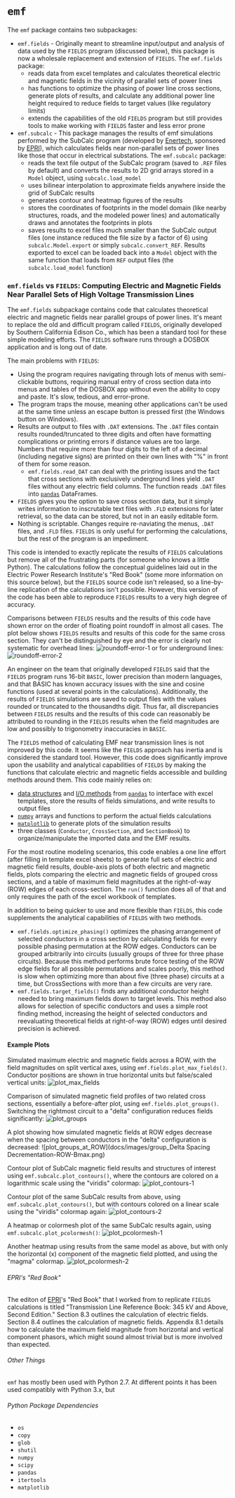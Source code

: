 # `emf`

The `emf` package contains two subpackages:
* `emf.fields` - Originally meant to streamline input/output and analysis of data used by the `FIELDS` program (discussed below), this package is now a wholesale replacement and extension of `FIELDS`. The `emf.fields` package:
  * reads data from excel templates and calculates theoretical electric and magnetic fields in the vicinity of parallel sets of power lines
  * has functions to optimize the phasing of power line cross sections, generate plots of results, and calculate any additional power line height required to reduce fields to target values (like regulatory limits)
  * extends the capabilities of the old `FIELDS` program but still provides tools to make working with `FIELDS` faster and less error prone
* `emf.subcalc` - This package manages the results of emf simulations performed by the SubCalc program (developed by [Enertech](http://www.enertech.net/html/emfw.html), sponsored by [EPRI](http://www.epri.com)), which calculates fields near non-parallel sets of power lines like those that occur in electrical substations. The `emf.subcalc` package:
  * reads the text file output of the SubCalc program (saved to `.REF` files by default) and converts the results to 2D grid arrays stored in a `Model` object, using `subcalc.load_model`
  * uses bilinear interpolation to approximate fields anywhere inside the grid of SubCalc results
  * generates contour and heatmap figures of the results
  * stores the coordinates of footprints in the model domain (like nearby structures, roads, and the modeled power lines) and automatically draws and annotates the footprints in plots
  * saves results to excel files much smaller than the SubCalc output files (one instance reduced the file size by a factor of 6) using `subcalc.Model.export` or simply `subcalc.convert_REF`. Results exported to excel can be loaded back into a `Model` object with the same function that loads from `REF` output files (the `subcalc.load_model` function)

### `emf.fields` vs ``FIELDS``: Computing Electric and Magnetic Fields Near Parallel Sets of High Voltage Transmission Lines

The `emf.fields` subpackage contains code that calculates theoretical electric and magnetic fields near parallel groups of power lines. It's meant to replace the old and difficult program called `FIELDS`, originally developed by Southern California Edison Co., which has been a standard tool for these simple modeling efforts. The `FIELDS` software runs through a DOSBOX application and is long out of date.

The main problems with `FIELDS`:
* Using the program requires navigating through lots of menus with semi-clickable buttons, requiring manual entry of cross section data into menus and tables of the DOSBOX app without even the ability to copy and paste. It's slow, tedious, and error-prone.
* The program traps the mouse, meaning other applications can't be used at the same time unless an escape button is pressed first (the Windows button on Windows).
* Results are output to files with `.DAT` extensions. The `.DAT` files contain results rounded/truncated to three digits and often have formatting complications or printing errors if distance values are too large. Numbers that require more than four digits to the left of a decimal (including negative signs) are printed on their own lines with "%" in front of them for some reason.
  * `emf.fields.read_DAT` can deal with the printing issues and the fact that cross sections with exclusively underground lines yield `.DAT` files without any electric field columns. The function reads `.DAT` files into [`pandas`](http://pandas.pydata.org/pandas-docs/stable/index.html) DataFrames.
* `FIELDS` gives you the option to save cross section data, but it simply writes information to inscrutable text files with `.FLD` extensions for later retrieval, so the data can be stored, but not in an easily editable form.
* Nothing is scriptable. Changes require re-naviating the menus, `.DAT` files, and `.FLD` files.
`FIELDS` is only useful for performing the calculations, but the rest of the program is an impediment.

This code is intended to exactly replicate the results of `FIELDS` calculations but remove all of the frustrating parts (for someone who knows a little Python). The calculations follow the conceptual guidelines laid out in the Electric Power Research Institute's "Red Book" (some more information on this source below), but the `FIELDS` source code isn't released, so a line-by-line replication of the calculations isn't possible. However, this version of the code has been able to reproduce `FIELDS` results to a very high degree of accuracy.

Comparisons between `FIELDS` results and the results of this code have shown error on the order of floating point roundoff in almost all cases. The plot below shows `FIELDS` results and results of this code for the same cross section. They can't be distinguished by eye and the error is clearly not systematic for overhead lines:
![roundoff-error-1](docs/images/raise1-DAT_comparison_Bmax.png)
or for underground lines:
![roundoff-error-2](docs/images/und_only-DAT_comparison_Bmax.png)

An engineer on the team that originally developed `FIELDS` said that the `FIELDS` program runs 16-bit `BASIC`, lower precision than modern languages, and that BASIC has known accuracy issues with the sine and cosine functions (used at several points in the calculations). Additionally, the results of `FIELDS` simulations are saved to output files with the values rounded or truncated to the thousandths digit. Thus far, all discrepancies between `FIELDS` results and the results of this code can reasonably be attributed to rounding in the `FIELDS` results when the field magnitudes are low and possibly to trigonometry inaccuracies in `BASIC`.

The `FIELDS` method of calculating EMF near transmission lines is not improved by this code. It seems like the `FIELDS` approach has inertia and is considered the standard tool. However, this code does significantly improve upon the usability and analytical capabilities of `FIELDS` by making the functions that calculate electric and magnetic fields accessible and building methods around them. This code mainly relies on:
* [data structures](http://pandas.pydata.org/pandas-docs/stable/dsintro.html#dataframe) and [I/O methods](http://pandas.pydata.org/pandas-docs/stable/io.html) from [`pandas`](http://pandas.pydata.org/pandas-docs/stable/index.html) to interface with excel templates, store the results of fields simulations, and write results to output files
* [`numpy`](http://www.numpy.org/) arrays and functions to perform the actual fields calculations
* [`matplotlib`](http://matplotlib.org/) to generate plots of the simulation results
* three classes (`Conductor`, `CrossSection`, and `SectionBook`) to organize/manipulate the imported data and the EMF results.

For the most routine modeling scenarios, this code enables a one line effort (after filling in template excel sheets) to generate full sets of electric and magnetic field results, double-axis plots of both electric and magnetic fields, plots comparing the electric and magnetic fields of grouped cross sections, and a table of maximum field magnitudes at the right-of-way (ROW) edges of each cross-section. The `run()` function does all of that and only requires the path of the excel workbook of templates.

In addition to being quicker to use and more flexible than `FIELDS`, this code supplements the analytical capabilities of `FIELDS` with two methods.
* `emf.fields.optimize_phasing()` optimizes the phasing arrangement of selected conductors in a cross section by calculating fields for every possible phasing permutation at the ROW edges. Conductors can be grouped arbitrarily into circuits (usually groups of three for three phase circuits). Because this method performs brute force testing of the ROW edge fields for all possible permutations and scales poorly, this method is slow when optimizing more than about five (three phase) circuits at a time, but CrossSections with more than a few circuits are very rare.
* `emf.fields.target_fields()` finds any additional conductor height needed to bring maximum fields down to target levels. This method also allows for selection of specific conductors and uses a simple root finding method, increasing the height of selected conductors and reevaluating theoretical fields at right-of-way (ROW) edges until desired precision is achieved.

#### Example Plots

Simulated maximum electric and magnetic fields across a ROW, with the field magnitudes on split vertical axes, using `emf.fields.plot_max_fields()`. Conductor positions are shown in true horizontal units but false/scaled vertical units:
![plot_max_fields](docs/images/HL_P.png)

Comparison of simulated magnetic field profiles of two related cross sections, essentially a before-after plot, using `emf.fields.plot_groups()`. Switching the rightmost circuit to a "delta" configuration reduces fields significantly:
![plot_groups](docs/images/group_hl-Bmax.png)

A plot showing how simulated magnetic fields at ROW edges decrease when the
spacing between conductors in the "delta" configuration is decreased:
![plot_groups_at_ROW](docs/images/group_Delta Spacing Decrementation-ROW-Bmax.png)

Contour plot of SubCalc magnetic field results and structures of interest using `emf.subcalc.plot_contours()`, where the contours are colored on a logarithmic scale using the "viridis" colormap:
![plot_contours-1](docs/images/contour_plot_log.png)

Contour plot of the same SubCalc results from above, using `emf.subcalc.plot_contours()`, but with contours colored on a linear scale using the "viridis" colormap again:
![plot_contours-2](docs/images/contour_plot_linear.png)

A heatmap or colormesh plot of the same SubCalc results again, using `emf.subcalc.plot_pcolormesh()`:
![plot_pcolormesh-1](docs/images/pcolormesh_plot.png)

Another heatmap using results from the same model as above, but with only the
horizontal (x) component of the magnetic field plotted, and using the "magma" colormap.
![plot_pcolormesh-2](docs/images/Bx_magma.png)

###### EPRI's "Red Book"

The editon of [EPRI](http://www.epri.com)'s "Red Book" that I worked from to replicate `FIELDS` calculations is titled "Transmission Line Reference Book: 345 kV and Above, Second Edition." Section 8.3 outlines the calculation of electric fields. Section 8.4 outlines the calculation of magnetic fields. Appendix 8.1 details how to calculate the maximum field magnitude from horizontal and vertical component phasors, which might sound almost trivial but is more involved than expected.

###### Other Things

`emf` has mostly been used with Python 2.7. At different points it has been used compatibly with Python 3.x, but

###### Python Package Dependencies
* `os`
* `copy`
* `glob`
* `shutil`
* `numpy`
* `scipy`
* `pandas`
* `itertools`
* `matplotlib`
